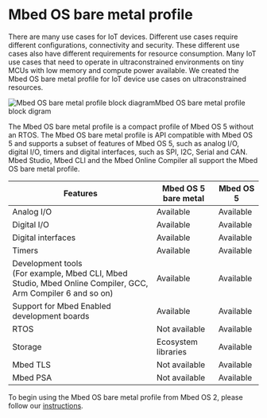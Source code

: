 # Mbed OS bare metal profile

There are many use cases for IoT devices. Different use cases require different configurations, connectivity and security. These different use cases also have different requirements for resource consumption. Many IoT use cases that need to operate in ultraconstrained environments on tiny MCUs with low memory and compute power available. We created the Mbed OS bare metal profile for IoT device use cases on ultraconstrained resources.

<span class="images">![Mbed OS bare metal profile block diagram](https://raw.githubusercontent.com/ARMmbed/mbed-os-5-docs/v5.12/docs/images/bare_metal_block_diagram.png)<span>Mbed OS bare metal profile block digram</span></span>

The Mbed OS bare metal profile is a compact profile of Mbed OS 5 without an RTOS. The Mbed OS bare metal profile is API compatible with Mbed OS 5 and supports a subset of features of Mbed OS 5, such as analog I/O, digital I/O, timers and digital interfaces, such as SPI, I2C, Serial and CAN. Mbed Studio, Mbed CLI and the Mbed Online Compiler all support the Mbed OS bare metal profile.

| Features | Mbed OS 5 bare metal  | Mbed OS 5 |
| --- | ---  | --- |
| Analog I/O | Available | Available |
| Digital I/O | Available | Available |
| Digital interfaces | Available | Available |
| Timers | Available | Available |
| Development tools<br> (For example, Mbed CLI, Mbed Studio, Mbed Online Compiler, GCC, Arm Compiler 6 and so on) | Available | Available |
| Support for Mbed Enabled development boards | Available | Available |
| RTOS | Not available | Available |
| Storage | Ecosystem libraries | Available |
| Mbed TLS | Not available | Available |
| Mbed PSA | Not available | Available |

To begin using the Mbed OS bare metal profile from Mbed OS 2, please follow our [instructions](../tutorials/migrating-to-mbed-os-5.html).
